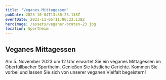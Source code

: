 ```yaml
---
title: "Veganes Mittagessen"
pubDate: 2023-10-04T13:30:23.138Z
eventDate: 2023-11-05T11:00:23.138Z
heroImage: /assets/veganer-braten-23.jpg
location: Sportheim
---
```


## Veganes Mittagessen

Am 5. November 2023 um 12 Uhr erwartet Sie ein veganes Mittagessen im Oberfüllbacher Sportheim. Genießen Sie köstliche Gerichte. Kommen Sie vorbei und lassen Sie sich von unserer veganen Vielfalt begeistern!